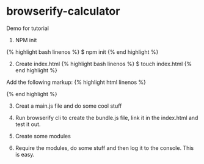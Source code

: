 browserify-calculator
=====================

Demo for tutorial

1. NPM init

{% highlight bash linenos %}
$ npm init
{% end highlight %}

2. Create index.html
{% highlight bash linenos %}
$ touch index.html
{% end highlight %}

Add the following markup:
{% highlight html linenos %}

{% end highlight %}

3. Creat a main.js file and do some cool stuff

4. Run browserify cli to create the bundle.js file, link it in the index.html and test it out.

5. Create some modules

6. Require the modules, do some stuff and then log it to the console. This is easy.
